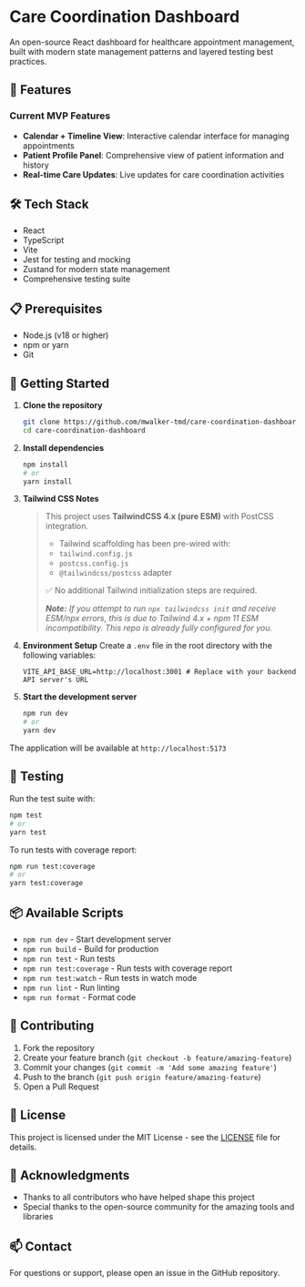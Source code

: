 # Care Coordination Dashboard

An open-source React dashboard for healthcare appointment management, built with modern state management patterns and layered testing best practices.

## 🚀 Features

### Current MVP Features
- **Calendar + Timeline View**: Interactive calendar interface for managing appointments
- **Patient Profile Panel**: Comprehensive view of patient information and history
- **Real-time Care Updates**: Live updates for care coordination activities

## 🛠️ Tech Stack

- React
- TypeScript
- Vite
- Jest for testing and mocking
- Zustand for modern state management
- Comprehensive testing suite

## 📋 Prerequisites

- Node.js (v18 or higher)
- npm or yarn
- Git

## 🚀 Getting Started

1. **Clone the repository**
   ```bash
   git clone https://github.com/mwalker-tmd/care-coordination-dashboard.git
   cd care-coordination-dashboard
   ```

2. **Install dependencies**
   ```bash
   npm install
   # or
   yarn install
   ```
3. **Tailwind CSS Notes**

    > This project uses **TailwindCSS 4.x (pure ESM)** with PostCSS integration.
    > - Tailwind scaffolding has been pre-wired with:
    > - `tailwind.config.js`
    > - `postcss.config.js`
    > - `@tailwindcss/postcss` adapter
    >
    > ✅ No additional Tailwind initialization steps are required.
    >
    > _**Note:** If you attempt to run `npx tailwindcss init` and receive ESM/npx errors, this is due to Tailwind 4.x + npm 11 ESM incompatibility. This repo is already fully configured for you._

3. **Environment Setup**
   Create a `.env` file in the root directory with the following variables:
   ```
   VITE_API_BASE_URL=http://localhost:3001 # Replace with your backend API server's URL
   ```

4. **Start the development server**
   ```bash
   npm run dev
   # or
   yarn dev
   ```

The application will be available at `http://localhost:5173`

## 🧪 Testing

Run the test suite with:
```bash
npm test
# or
yarn test
```

To run tests with coverage report:
```bash
npm run test:coverage
# or
yarn test:coverage
```

## 📦 Available Scripts

- `npm run dev` - Start development server
- `npm run build` - Build for production
- `npm run test` - Run tests
- `npm run test:coverage` - Run tests with coverage report
- `npm run test:watch` - Run tests in watch mode
- `npm run lint` - Run linting
- `npm run format` - Format code

## 🤝 Contributing

1. Fork the repository
2. Create your feature branch (`git checkout -b feature/amazing-feature`)
3. Commit your changes (`git commit -m 'Add some amazing feature'`)
4. Push to the branch (`git push origin feature/amazing-feature`)
5. Open a Pull Request

## 📝 License

This project is licensed under the MIT License - see the [LICENSE](LICENSE) file for details.

## 🙏 Acknowledgments

- Thanks to all contributors who have helped shape this project
- Special thanks to the open-source community for the amazing tools and libraries

## 📫 Contact

For questions or support, please open an issue in the GitHub repository. 